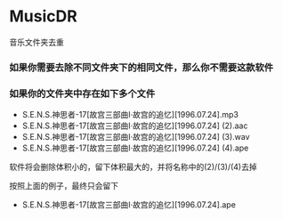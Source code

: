# MusicDR
音乐文件夹去重

### 如果你需要去除不同文件夹下的相同文件，那么你不需要这款软件
### 如果你的文件夹中存在如下多个文件

- S.E.N.S.神思者-17[故宫三部曲Ⅰ·故宫的追忆]\[1996.07.24\].mp3
- S.E.N.S.神思者-17[故宫三部曲Ⅰ·故宫的追忆]\[1996.07.24\] (2).aac
- S.E.N.S.神思者-17[故宫三部曲Ⅰ·故宫的追忆]\[1996.07.24\] (3).wav
- S.E.N.S.神思者-17[故宫三部曲Ⅰ·故宫的追忆]\[1996.07.24\] (4).ape

软件将会删除体积小的，留下体积最大的，并将名称中的(2)/(3)/(4)去掉

按照上面的例子，最终只会留下
- S.E.N.S.神思者-17[故宫三部曲Ⅰ·故宫的追忆]\[1996.07.24\].ape
